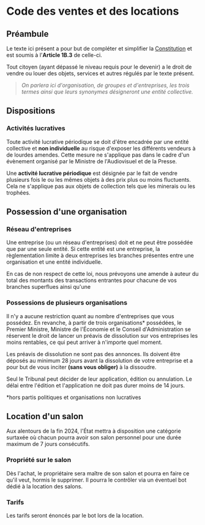 # Code des ventes et des locations

## Préambule

Le texte ici présent a pour but de compléter et simplifier la [Constitution](/page/constitution) et est soumis à l'**Article 1B.3** de celle-ci.

Tout citoyen (ayant dépassé le niveau requis pour le devenir) a le droit de vendre ou louer des objets, services et autres régulés par le texte présent.

> _On parlera ici d'organisation, de groupes et d'entreprises, les trois termes ainsi que leurs synonymes désigneront une entité collective._

## Dispositions

### Activités lucratives

Toute activité lucrative périodique se doit d'être encadrée par une entité collective et **non individuelle** au risque d'exposer les différents vendeurs à de lourdes amendes. Cette mesure ne s'applique pas dans le cadre d'un évènement organisé par le Ministre de l'Audiovisuel et de la Presse.

Une **activité lucrative périodique** est désignée par le fait de vendre plusieurs fois le ou les mêmes objets à des prix plus ou moins fluctuents. Cela ne s'applique pas aux objets de collection tels que les minerais ou les trophées.

## Possession d'une organisation

### Réseau d'entreprises

Une entreprise (ou un réseau d'entreprises) doit et ne peut être possédée que par une seule entité. Si cette entité est une entreprise, la règlementation limite à deux entreprises les branches présentes entre une organisation et une entité individuelle.

En cas de non respect de cette loi, nous prévoyons une amende à auteur du total des montants des transactions entrantes pour chacune de vos branches superflues ainsi qu'une 

### Possessions de plusieurs organisations

Il n'y a aucune restriction quant au nombre d'entreprises que vous possédez. En revanche, à partir de trois organisations* possédées, le Premier Ministre, Ministre de l'Économie et le Conseil d'Administration se réservent le droit de lancer un préavis de dissolution sur vos entreprises les moins rentables, ce qui peut arriver à n'importe quel moment.

Les préavis de dissolution ne sont pas des annonces. Ils doivent être déposés au minimum 28 jours avant la dissolution de votre entreprise et a pour but de vous inciter **(sans vous obliger)** à la dissoudre.

Seul le Tribunal peut décider de leur application, édition ou annulation. Le délai entre l'édition et l'application ne doit pas durer moins de 14 jours.

*hors partis politiques et organisations non lucratives

## Location d'un salon

Aux alentours de la fin 2024, l'État mettra à disposition une catégorie surtaxée où chacun pourra avoir son salon personnel pour une durée maximum de 7 jours consécutifs.

### Propriété sur le salon

Dès l'achat, le propriétaire sera maître de son salon et pourra en faire ce qu'il veut, hormis le supprimer. Il pourra le contrôler via un éventuel bot dédié à la location des salons.

### Tarifs

Les tarifs seront énoncés par le bot lors de la location.